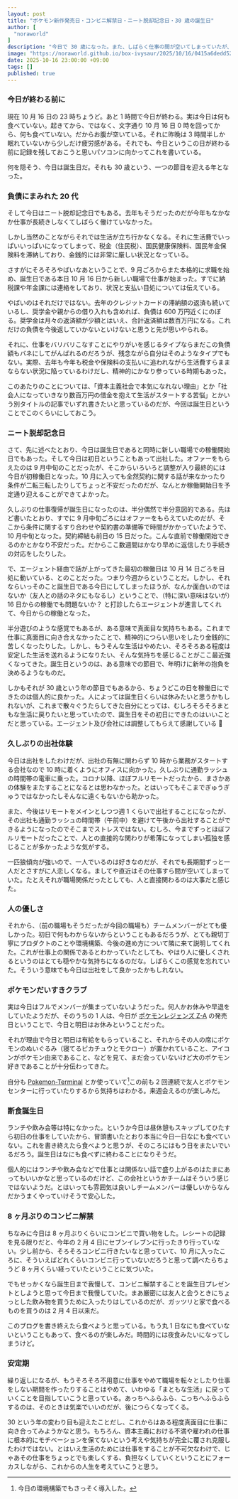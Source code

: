```yaml
---
layout: post
title: "ポケモン新作発売日・コンビニ解禁日・ニート脱却記念日・30 歳の誕生日"
author: [
  "noraworld"
]
description: "今日で 30 歳になった。また、しばらく仕事の間が空いてしまっていたが、今日から新しい職場で仕事を始めることになった。年齢の変わり目であるこの日を迎えて思ったこと、感じたことを語る。"
image: "https://noraworld.github.io/box-ivysaur/2025/10/16/0415a6dedd52f91548e5f347765aea1e.png"
date: 2025-10-16 23:00:00 +09:00
tags: []
published: true
---
```


### 今日が終わる前に
現在 10 月 16 日の 23 時ちょうど。あと 1 時間で今日が終わる。実は今日は何も食べていない。起きてから、ではなく、文字通り 10 月 16 日 0 時を回ってから、何も食べていない。だからお腹が空いている。それに昨晩は 3 時間半しか眠れていないから少しだけ疲労感がある。それでも、今日というこの日が終わる前に記録を残しておこうと思いパソコンに向かってこれを書いている。

何を隠そう、今日は誕生日だ。それも 30 歳という、一つの節目を迎える年となった。

### 負債にまみれた 20 代
そして今日はニート脱却記念日でもある。去年もそうだったのだが今年もなかなか仕事が長続きしなくてしばらく働けていなかった。

しかし当然のことながらそれでは生活が立ち行かなくなる。それに生活費でいっぱいいっぱいになってしまって、税金（住民税）、国民健康保険料、国民年金保険料を滞納しており、金銭的には非常に厳しい状況となっている。

さすがにそろそろやばいなあということで、9 月ごろからまた本格的に求職を始め、誕生日である本日 10 月 16 日から新しい職場で仕事が始まった。すでに納税課や年金課には連絡をしており、状況と支払い目処については伝えている。

やばいのはそれだけではない。去年のクレジットカードの滞納額の返済も続いているし、奨学金や親からの借り入れも含めれば、負債は 600 万円近くにのぼる。奨学金は月々の返済額が少額とはいえ、合計返済額は数百万円になる。これだけの負債を今後返していかないといけないと思うと先が思いやられる。

それに、仕事をバリバリこなすことにやりがいを感じるタイプならまだこの負債額もバネにしてがんばれるのだろうが、残念ながら自分はそのようなタイプでもない。実際、去年も今年も税金や保険料の支払いに追われながら生活費すらままならない状況に陥っているわけだし、精神的にかなり参っている時期もあった。

このあたりのことについては、「資本主義社会で本気になれない理由」とか「社会人になっていきなり数百万円の借金を抱えて生活がスタートする苦悩」とかいう別タイトルの記事でいずれ書きたいと思っているのだが、今回は誕生日ということでこのくらいにしておこう。

### ニート脱却記念日
さて、先に述べたとおり、今日は誕生日であると同時に新しい職場での稼働開始日でもあった。そして今日は初日ということもあって出社した。オファーをもらえたのは 9 月中旬のことだったが、そこからいろいろと調整が入り最終的には今日が初稼働日となった。10 月に入っても全然契約に関する話が来なかったり条件が二転三転したりしてちょっと不安だったのだが、なんとか稼働開始日を予定通り迎えることができてよかった。

久しぶりの仕事復帰が誕生日になったのは、半分偶然で半分意図的である。先ほど書いたとおり、すでに 9 月中旬ごろにはオファーをもらえていたのだが、そこから条件に関するすり合わせや契約書の準備等で時間がかかっていたようで、10 月中旬となった。契約締結も前日の 15 日だった。こんな直前で稼働開始できるのかとかなり不安だった。だからここ数週間はかなり早めに返信したり手続きの対応をしたりした。

で、エージェント経由で話が上がってきた最初の稼働日は 10 月 14 日ごろを目処に動いている、とのことだった。つまり今週からということだ。しかし、それならいっそのこと誕生日である今日にしてしまったほうが、なんか面白いのではないか（友人との話のネタにもなるし）ということで、（特に深い意味はないが）16 日からの稼働でも問題ないか？ と打診したらエージェントが進言してくれて、今日からの稼働となった。

半分遊びのような感覚でもあるが、ある意味で真面目な気持ちもある。これまで仕事に真面目に向き合えなかったことで、精神的につらい思いをしたり金銭的に苦しくなったりした。しかし、もうそんな生活はやめたい、そろそろある程度は安定した生活を送れるようになりたい、そんな気持ちを感じることがここ最近強くなってきた。誕生日というのは、ある意味での節目で、年明けに新年の抱負を決めるようなものだ。

しかもそれが 30 歳という年の節目でもあるから、ちょうどこの日を稼働日にできたのは個人的に良かった。人によっては誕生日くらいは休みたいと思うかもしれないが、これまで散々ぐうたらしてきた自分にとっては、むしろそろそろまともな生活に戻りたいと思っていたので、誕生日をその初日にできたのはいいことだと思っている。エージェント及び会社には調整してもらえて感謝している 🙏

### 久しぶりの出社体験
今日は出社をしたわけだが、出社の有無に関わらず 10 時から業務がスタートする会社なので 10 時に着くようにオフィスに向かった。久しぶりに通勤ラッシュの時間帯の電車に乗った。コロナ以降、ほぼフルリモートだったから、まさかあの体験をまたすることになるとは思わなかった。とはいってもそこまでぎゅうぎゅうではなかったしそんなに遠くもないから助かった。

また、今後はリモートをメインとしつつ週 1 くらいで出社することになったが、その出社も通勤ラッシュの時間帯（午前中）を避けて午後から出社することができるようになったのでそこまでストレスではない。むしろ、今までずっとほぼフルリモートだったことで、人との直接的な関わりが希薄になってしまい孤独を感じることが多かったような気がする。

一匹狼傾向が強いので、一人でいるのは好きなのだが、それでも長期間ずっと一人だとさすがに人恋しくなる。ましてや直近はその仕事すら間が空いてしまっていた。たとえそれが職場関係だったとしても、人と直接関わるのは大事だと感じた。

### 人の優しさ
それから、（前の職場もそうだったが今回の職場も）チームメンバーがとても優しかった。初日で何もわからないからということもあるだろうが、とても親切丁寧にプロダクトのことや環境構築、今後の進め方について隣に来て説明してくれた。これが仕事上の関係であるとわかっていたとしても、やはり人に優しくされるというのはとても穏やかな気持ちになるのだな。しばらくこの感覚を忘れていた。そういう意味でも今日は出社をして良かったかもしれない。

### ポケモンだいすきクラブ
実は今日はフルでメンバーが集まっていないようだった。何人かお休みや早退をしていたようだが、そのうちの 1 人は、今日が [ポケモンレジェンズ Z-A](https://www.pokemon.co.jp/ex/legends_z-a/ja/) の発売日ということで、今日と明日はお休みということだった。

それが理由で今日と明日は有給をもらっていること、それからその人の席にポケモンのぬいぐるみ（寝てるピカチュウとモクロー）が置かれていること、アイコンがポケモン由来であること、などを見て、まだ会っていないけど大のポケモン好きであることが十分伝わってきた。

自分も [Pokemon-Terminal](https://github.com/LazoVelko/Pokemon-Terminal) とか使っていて[^pokemon_terminal]この前も 2 回連続で友人とポケモンセンターに行っていたりするから気持ちはわかる。来週会えるのが楽しみだ。

[^pokemon_terminal]: 今日の環境構築でもさっそく導入した。

### 断食誕生日
ランチや飲み会等は特になかった。というか今日は昼休憩もスキップしてひたすら初日の仕事をしていたから、冒頭書いたとおり本当に今日一日なにも食べていない。これを書き終えたら食べようと思うが、そのころにはもう日をまたいでいるだろう。誕生日はなにも食べずに終わることになりそうだ。

個人的にはランチや飲み会などで仕事とは関係ない話で盛り上がるのはたまにあってもいいかなと思っているのだけど、この会社というかチームはそういう感じではないようだ。とはいっても雰囲気は良いしチームメンバーは優しいからなんだかうまくやっていけそうで安心した。

### 8 ヶ月ぶりのコンビニ解禁
ちなみに今日は 8 ヶ月ぶりくらいにコンビニで買い物をした。レシートの記録を見る限りだと、今年の 2 月 4 日にセブンイレブンに行ったきり行っていない。少し前から、そろそろコンビニ行きたいなと思っていて、10 月に入ったころに、そういえばどれくらいコンビニ行っていないだろうと思って調べたらちょうど 8 ヶ月くらい経っていたということに気づいた。

でもせっかくなら誕生日まで我慢して、コンビニ解禁することを誕生日プレゼントとしようと思って今日まで我慢していた。まあ厳密には友人と会うときにちょっとした飲み物を買うために入ったりはしているのだが、ガッツリと家で食べるものを買うのは 2 月 4 日以来だ。

このブログを書き終えたら食べようと思っている。もう丸 1 日なにも食べていないということもあって、食べるのが楽しみだ。時間的には夜食みたいになってしまうけど。

### 安定期
繰り返しになるが、もうそろそろ不用意に仕事をやめて職場を転々としたり仕事をしない期間を作ったりすることはやめて、いわゆる「まともな生活」に戻っていくことを目指していこうと思っている。あっちへふらふら、こっちへふらふらするのは、そのときは気楽でいいのだが、後につらくなってくる。

30 という年の変わり目も迎えたことだし、これからはある程度真面目に仕事に向き合ってみようかなと思う。もちろん、資本主義における不満や雇われの仕事に根本的にモチベーションを保てないという考えや気持ちが完全に覆され克服したわけではない。とはいえ生活のためには仕事をすることが不可欠なわけで、じゃあその仕事をちょっとでも楽しくする、負担なくしていくということにフォーカスしながら、これからの人生を考えていこうと思う。
